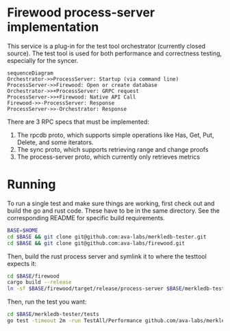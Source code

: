 # Firewood process-server implementation

This service is a plug-in for the test tool orchestrator (currently closed source).
The test tool is used for both performance and correctness testing, especially for the syncer.

```mermaid
sequenceDiagram
Orchestrator->>ProcessServer: Startup (via command line)
ProcessServer->>Firewood: Open or create database
Orchestrator->>+ProcessServer: GRPC request
ProcessServer->>+Firewood: Native API Call
Firewood->>-ProcessServer: Response
ProcessServer->>-Orchestrator: Response
```

There are 3 RPC specs that must be implemented:

1. The rpcdb proto, which supports simple operations like Has, Get, Put, Delete, and some iterators.
2. The sync proto, which supports retrieving range and change proofs
3. The process-server proto, which currently only retrieves metrics

# Running

To run a single test and make sure things are working, first check out and build the go and rust code.
These have to be in the same directory. See the corresponding README for specific build requirements.

```sh
BASE=$HOME
cd $BASE && git clone git@github.com:ava-labs/merkledb-tester.git
cd $BASE && git clone git@github.com:ava-labs/firewood.git
```

Then, build the rust process server and symlink it to where the testtool expects it:

```sh
cd $BASE/firewood
cargo build --release
ln -sf $BASE/firewood/target/release/process-server $BASE/merkledb-tester/process/process-server
```

Then, run the test you want:

```sh
cd $BASE/merkledb-tester/tests
go test -timeout 2m -run TestAll/Performance github.com/ava-labs/merkledb-tester/tests -v -count=1
```
